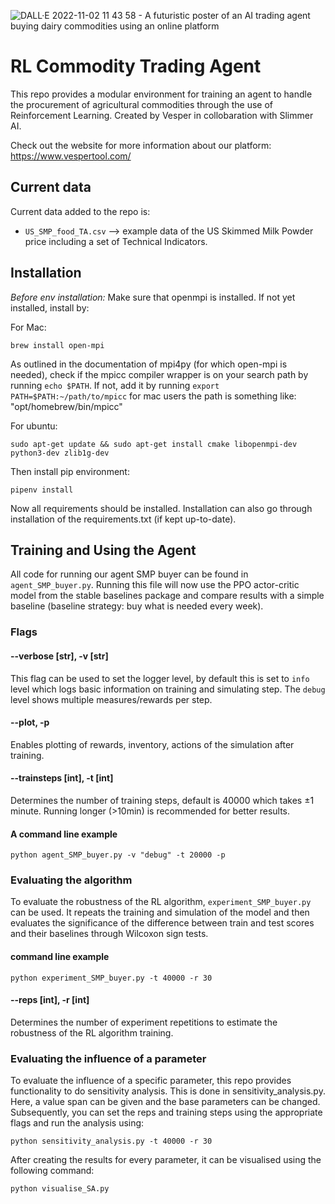 ![DALL·E 2022-11-02 11 43 58 - A futuristic poster of an AI trading agent buying dairy commodities using an online platform](https://user-images.githubusercontent.com/33393959/199487657-dda11f14-6bd7-4ad7-bc54-c54e38fe0bfd.png)

# RL Commodity Trading Agent

This repo provides a modular environment for training an agent to handle the procurement of agricultural commodities through the use of Reinforcement Learning. Created by Vesper in collobaration with Slimmer AI.

Check out the website for more information about our platform: https://www.vespertool.com/

## Current data
Current data added to the repo is:
- `US_SMP_food_TA.csv` --> example data of the US Skimmed Milk Powder price including a set of Technical Indicators.


## Installation

_Before env installation:_ Make sure that openmpi is installed. If not yet installed, install by:

For Mac:
```commandline
brew install open-mpi
```
As outlined in the documentation of mpi4py (for which open-mpi is needed), check if the mpicc compiler wrapper is on 
your search path by running `echo $PATH`. If not, add it by running `export PATH=$PATH:~/path/to/mpicc` for mac users 
the path is something like: "opt/homebrew/bin/mpicc"

For ubuntu:
```
sudo apt-get update && sudo apt-get install cmake libopenmpi-dev python3-dev zlib1g-dev
```

Then install pip environment:
```commandline
pipenv install
```

Now all requirements should be installed. Installation can also go through installation of the requirements.txt 
(if kept up-to-date).

## Training and Using the Agent
All code for running our agent SMP buyer can be found in `agent_SMP_buyer.py`. Running this file will now use the 
PPO actor-critic model from the stable baselines package and compare results with a simple baseline 
(baseline strategy: buy what is needed every week).

### Flags
#### --verbose [str], -v [str]
This flag can be used to set the logger level, by default this is set to `info` level which logs basic information on 
training and simulating step. The `debug` level shows multiple measures/rewards per step.

#### --plot, -p
Enables plotting of rewards, inventory, actions of the simulation after training.

#### --trainsteps [int], -t [int]
Determines the number of training steps, default is 40000 which takes ±1 minute. Running longer (>10min) is 
recommended for better results.

#### A command line example
```commandline
python agent_SMP_buyer.py -v "debug" -t 20000 -p
```



### Evaluating the algorithm
To evaluate the robustness of the RL algorithm, `experiment_SMP_buyer.py` can be used. It repeats the training and 
simulation of the model and then evaluates the significance of the difference between train and test scores and their 
baselines through Wilcoxon sign tests.

#### command line example
```commandline
python experiment_SMP_buyer.py -t 40000 -r 30
```

#### --reps [int], -r [int]
Determines the number of experiment repetitions to estimate the robustness of the RL algorithm training.

### Evaluating the influence of a parameter
To evaluate the influence of a specific parameter, this repo provides functionality to do sensitivity analysis. This is done in 
sensitivity_analysis.py. Here, a value span can be given and the base parameters can be changed. 
Subsequently, you can set the reps and training steps using the appropriate flags and run the analysis using:

```commandline
python sensitivity_analysis.py -t 40000 -r 30
```

After creating the results for every parameter, it can be visualised using the following command:

```commandline
python visualise_SA.py
```

